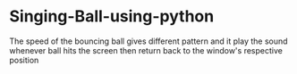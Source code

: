 # Singing-Ball-using-python
The speed of the bouncing ball gives different pattern and it play the sound whenever ball hits the screen then return back to the window's respective position
